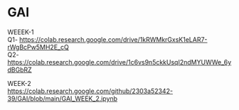 # GAI   
WEEEK-1   
Q1- https://colab.research.google.com/drive/1kRWMkrGxsK1eLAR7-rWgBcPw5MH2E_cQ  
Q2- https://colab.research.google.com/drive/1c6vs9n5ckkUsqI2ndMYUWWe_6ydBGbRZ

WEEK-2  
https://colab.research.google.com/github/2303a52342-39/GAI/blob/main/GAI_WEEK_2.ipynb
